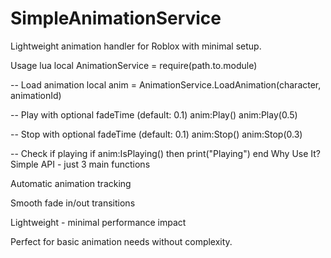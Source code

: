 # SimpleAnimationService
Lightweight animation handler for Roblox with minimal setup.

Usage
lua
local AnimationService = require(path.to.module)

-- Load animation
local anim = AnimationService.LoadAnimation(character, animationId)

-- Play with optional fadeTime (default: 0.1)
anim:Play() 
anim:Play(0.5)

-- Stop with optional fadeTime (default: 0.1)
anim:Stop()
anim:Stop(0.3)

-- Check if playing
if anim:IsPlaying() then
    print("Playing")
end
Why Use It?
Simple API - just 3 main functions

Automatic animation tracking

Smooth fade in/out transitions

Lightweight - minimal performance impact

Perfect for basic animation needs without complexity.
